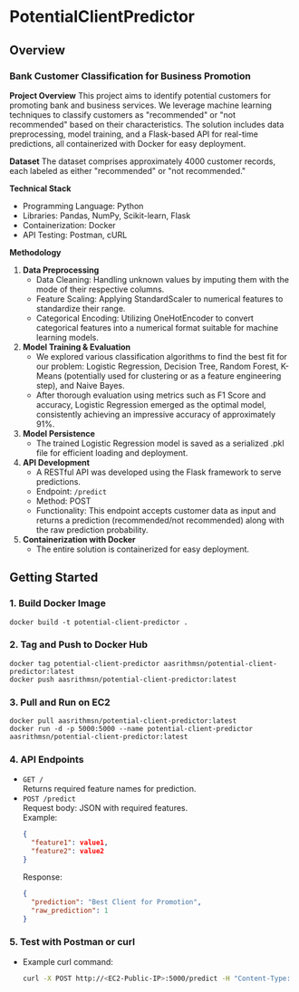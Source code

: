 # PotentialClientPredictor

## Overview

### Bank Customer Classification for Business Promotion

**Project Overview**
This project aims to identify potential customers for promoting bank and business services. We leverage machine learning techniques to classify customers as "recommended" or "not recommended" based on their characteristics. The solution includes data preprocessing, model training, and a Flask-based API for real-time predictions, all containerized with Docker for easy deployment.

**Dataset**
The dataset comprises approximately 4000 customer records, each labeled as either "recommended" or "not recommended."

**Technical Stack**
- Programming Language: Python
- Libraries: Pandas, NumPy, Scikit-learn, Flask
- Containerization: Docker
- API Testing: Postman, cURL

**Methodology**
1. **Data Preprocessing**
   - Data Cleaning: Handling unknown values by imputing them with the mode of their respective columns.
   - Feature Scaling: Applying StandardScaler to numerical features to standardize their range.
   - Categorical Encoding: Utilizing OneHotEncoder to convert categorical features into a numerical format suitable for machine learning models.
2. **Model Training & Evaluation**
   - We explored various classification algorithms to find the best fit for our problem: Logistic Regression, Decision Tree, Random Forest, K-Means (potentially used for clustering or as a feature engineering step), and Naive Bayes.
   - After thorough evaluation using metrics such as F1 Score and accuracy, Logistic Regression emerged as the optimal model, consistently achieving an impressive accuracy of approximately 91%.
3. **Model Persistence**
   - The trained Logistic Regression model is saved as a serialized .pkl file for efficient loading and deployment.
4. **API Development**
   - A RESTful API was developed using the Flask framework to serve predictions.
   - Endpoint: `/predict`
   - Method: POST
   - Functionality: This endpoint accepts customer data as input and returns a prediction (recommended/not recommended) along with the raw prediction probability.
5. **Containerization with Docker**
   - The entire solution is containerized for easy deployment.

## Getting Started

### 1. Build Docker Image
```
docker build -t potential-client-predictor .
```

### 2. Tag and Push to Docker Hub
```
docker tag potential-client-predictor aasrithmsn/potential-client-predictor:latest
docker push aasrithmsn/potential-client-predictor:latest
```

### 3. Pull and Run on EC2
```
docker pull aasrithmsn/potential-client-predictor:latest
docker run -d -p 5000:5000 --name potential-client-predictor aasrithmsn/potential-client-predictor:latest
```

### 4. API Endpoints
- `GET /`  
  Returns required feature names for prediction.
- `POST /predict`  
  Request body: JSON with required features.  
  Example:
  ```json
  {
    "feature1": value1,
    "feature2": value2
  }
  ```
  Response:
  ```json
  {
    "prediction": "Best Client for Promotion",
    "raw_prediction": 1
  }
  ```

### 5. Test with Postman or curl
- Example curl command:
  ```sh
  curl -X POST http://<EC2-Public-IP>:5000/predict -H "Content-Type: application/json" -d '{"feature1": value1, "feature2": value2}'
  ```
